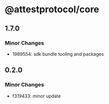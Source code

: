 # @attestprotocol/core

## 1.7.0

### Minor Changes

- 1989554: sdk bundle tooling and packages

## 0.2.0

### Minor Changes

- f319433: minor update
